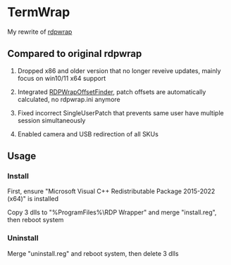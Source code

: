 # TermWrap

My rewrite of [rdpwrap](https://github.com/stascorp/rdpwrap)

## Compared to original rdpwrap

1. Dropped x86 and older version that no longer reveive updates, mainly focus on win10/11 x64 support

2. Integrated [RDPWrapOffsetFinder](https://github.com/llccd/RDPWrapOffsetFinder), patch offsets are automatically calculated, no rdpwrap.ini anymore

3. Fixed incorrect SingleUserPatch that prevents same user have multiple session simultaneously

4. Enabled camera and USB redirection of all SKUs

## Usage

### Install

First, ensure "Microsoft Visual C++ Redistributable Package 2015-2022 (x64)" is installed

Copy 3 dlls to "%ProgramFiles%\RDP Wrapper\" and merge "install.reg", then reboot system

### Uninstall

Merge "uninstall.reg" and reboot system, then delete 3 dlls